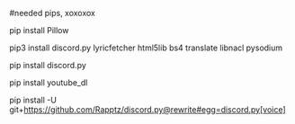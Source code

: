 
#needed pips, xoxoxox

pip install Pillow

pip3 install discord.py lyricfetcher html5lib bs4 translate libnacl pysodium

pip install discord.py

pip install youtube_dl

pip install -U git+https://github.com/Rapptz/discord.py@rewrite#egg=discord.py[voice]

